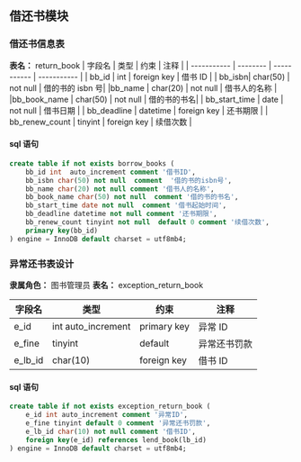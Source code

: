 ## 借还书模块

### 借还书信息表

**表名：** return_book
| 字段名 | 类型 | 约束 | 注释 |
| ----------- | -------- | ----------- | ----------- |
| bb_id | int | foreign key | 借书 ID |
| bb_isbn| char(50) | not null | 借的书的 isbn 号|
|bb_name | char(20) | not null | 借书人的名称 |
|bb_book_name | char(50) | not null | 借的书的书名|
| bb_start_time | date | not null | 借书日期 |
| bb_deadline | datetime | foreign key | 还书期限 |
| bb_renew_count | tinyint | foreign key | 续借次数 |

#### sql 语句

```sql
create table if not exists borrow_books (
    bb_id int  auto_increment comment '借书ID',
    bb_isbn char(50) not null  comment  '借的书的isbn号',
    bb_name char(20) not null comment '借书人的名称',
    bb_book_name char(50) not null  comment '借的书的书名',
    bb_start_time date not null  comment '借书起始时间',
    bb_deadline datetime not null comment '还书期限',
    bb_renew_count tinyint not null  default 0 comment '续借次数',
    primary key(bb_id)
) engine = InnoDB default charset = utf8mb4;
```

### 异常还书表设计

**隶属角色：** 图书管理员
**表名：** exception_return_book

| 字段名  | 类型               | 约束        | 注释         |
| ------- | ------------------ | ----------- | ------------ |
| e_id    | int auto_increment | primary key | 异常 ID      |
| e_fine  | tinyint            | default     | 异常还书罚款 |
| e_lb_id | char(10)           | foreign key | 借书 ID      |

#### sql 语句

```sql
create table if not exists exception_return_book (
    e_id int auto_increment comment '异常ID',
    e_fine tinyint default 0 comment '异常还书罚款',
    e_lb_id char(10) not null comment '借书ID',
    foreign key(e_id) references lend_book(lb_id)
) engine = InnoDB default charset = utf8mb4;
```
